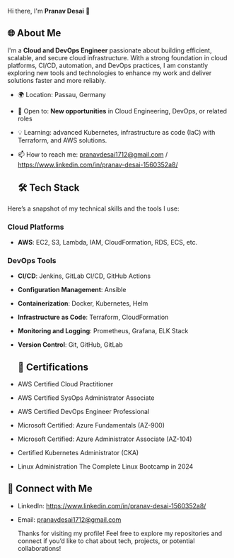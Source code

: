  Hi there, I'm **Pranav Desai** 👋

## 🌐 About Me
I'm a **Cloud and DevOps Engineer** passionate about building efficient, scalable, and secure cloud infrastructure. With a strong foundation in cloud platforms, CI/CD, automation, and DevOps practices, I am constantly exploring new tools and technologies to enhance my work and deliver solutions faster and more reliably.

- 🌍 Location: Passau, Germany
- 👀 Open to: **New opportunities** in Cloud Engineering, DevOps, or related roles
- 💡 Learning: advanced Kubernetes, infrastructure as code (IaC) with Terraform, and AWS solutions.
- 📫 How to reach me: pranavdesai1712@gmail.com / https://www.linkedin.com/in/pranav-desai-1560352a8/

  ## 🛠️ Tech Stack
Here’s a snapshot of my technical skills and the tools I use:

### **Cloud Platforms**
- **AWS**: EC2, S3, Lambda, IAM, CloudFormation, RDS, ECS, etc.

### **DevOps Tools**
- **CI/CD**: Jenkins, GitLab CI/CD, GitHub Actions
- **Configuration Management**: Ansible
- **Containerization**: Docker, Kubernetes, Helm
- **Infrastructure as Code**: Terraform, CloudFormation
- **Monitoring and Logging**: Prometheus, Grafana, ELK Stack
- **Version Control**: Git, GitHub, GitLab

  ## 📝 Certifications
 - AWS Certified Cloud Practitioner
 - AWS Certified SysOps Administrator Associate
 - AWS Certified DevOps Engineer Professional
 - Microsoft Certified: Azure Fundamentals (AZ-900)
 - Microsoft Certified: Azure Administrator Associate (AZ-104)
 - Certified Kubernetes Administrator (CKA)
 - Linux Administration The Complete Linux Bootcamp in 2024

  ## 💼 Connect with Me
- LinkedIn: https://www.linkedin.com/in/pranav-desai-1560352a8/
- Email: pranavdesai1712@gmail.com

  Thanks for visiting my profile! Feel free to explore my repositories and connect if you’d like to chat about tech, projects, or potential collaborations!
